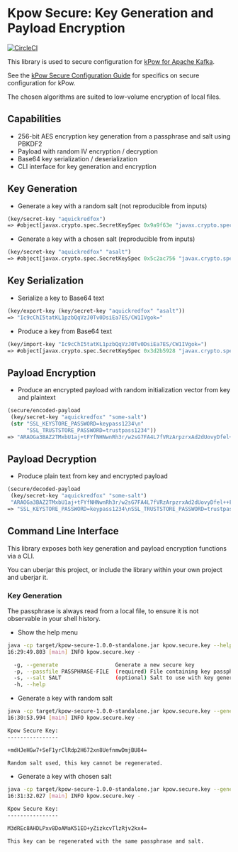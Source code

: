 # Kpow Secure: Key Generation and Payload Encryption

[![CircleCI](https://circleci.com/gh/operatr-io/kpow-secure.svg?style=svg&circle-token=6e95b380dbe34c368a074c2c061053cebaa1a29d)](https://circleci.com/gh/operatr-io/kpow-secure)

This library is used to secure configuration for [kPow for Apache Kafka](https://kpow.io).

See the [kPow Secure Configuration Guide](https://kpow.io) for specifics on secure configuration for kPow.

The chosen algorithms are suited to low-volume encryption of local files.

## Capabilities

 * 256-bit AES encryption key generation from a passphrase and salt using PBKDF2
 * Payload with random IV encryption / decryption
 * Base64 key serialization / deserialization
 * CLI interface for key generation and encryption

## Key Generation

* Generate a key with a random salt (not reproducible from inputs)

```clojure
(key/secret-key "aquickredfox")
=> #object[javax.crypto.spec.SecretKeySpec 0x9a9f63e "javax.crypto.spec.SecretKeySpec@15b1a"]
```

* Generate a key with a chosen salt (reproducible from inputs)

```clojure
(key/secret-key "aquickredfox" "asalt")
=> #object[javax.crypto.spec.SecretKeySpec 0x5c2ac756 "javax.crypto.spec.SecretKeySpec@fffe96a4"]
```

## Key Serialization

* Serialize a key to Base64 text

```clojure
(key/export-key (key/secret-key "aquickredfox" "asalt"))
=> "Ic9cChI5tatKL1pzbQqVzJ0Tv0DsiEa7ES/CW1IVgok="
```

* Produce a key from Base64 text

```clojure
(key/import-key "Ic9cChI5tatKL1pzbQqVzJ0Tv0DsiEa7ES/CW1IVgok=")
=> #object[javax.crypto.spec.SecretKeySpec 0x3d2b5928 "javax.crypto.spec.SecretKeySpec@fffe96a4"]
```

## Payload Encryption

* Produce an encrypted payload with random initialization vector from key and plaintext

```clojure
(secure/encoded-payload
 (key/secret-key "aquickredfox" "some-salt")
 (str "SSL_KEYSTORE_PASSWORD=keypass1234\n"
      "SSL_TRUSTSTORE_PASSWORD=trustpass1234"))
=> "ARAOGa3BAZ2TMxbU1aj+tFYfNHNwnRh3r/w2sG7FA4L7fVRzArpzrxAd2dUovyDfel++FHgW1IFrinZddTo+KiYFYm2rsn+ul65eQ1L5t9MsBq3LpuGjoFDSxkYFZweo/w0="
```

## Payload Decryption

* Produce plain text from key and encrypted payload

```clojure
(secure/decoded-payload
 (key/secret-key "aquickredfox" "some-salt")
 "ARAOGa3BAZ2TMxbU1aj+tFYfNHNwnRh3r/w2sG7FA4L7fVRzArpzrxAd2dUovyDfel++FHgW1IFrinZddTo+KiYFYm2rsn+ul65eQ1L5t9MsBq3LpuGjoFDSxkYFZweo/w0=")
=> "SSL_KEYSTORE_PASSWORD=keypass1234\nSSL_TRUSTSTORE_PASSWORD=trustpass1234"
```

## Command Line Interface

This library exposes both key generation and payload encryption functions via a CLI.

You can uberjar this project, or include the library within your own project and uberjar it.

### Key Generation

The passphrase is always read from a local file, to ensure it is not observable in your shell history.

* Show the help menu

```bash
java -cp target/kpow-secure-1.0.0-standalone.jar kpow.secure.key --help
16:29:49.803 [main] INFO kpow.secure.key -

  -g, --generate                  Generate a new secure key
  -p, --passfile PASSPHRASE-FILE  (required) File containing key passphrase
  -s, --salt SALT                 (optional) Salt to use with key generation, random if none provided
  -h, --help
```

* Generate a key with random salt

```bash
java -cp target/kpow-secure-1.0.0-standalone.jar kpow.secure.key --generate --passfile pass.txt                                                             ✔  10271  16:29:49
16:30:53.994 [main] INFO kpow.secure.key -

Kpow Secure Key:
----------------

+mdHJeHGw7+SeF1yrClRdp2H672xn8UefnmwDmjBU84=

Random salt used, this key cannot be regenerated.
```

* Generate a key with chosen salt

```bash
java -cp target/kpow-secure-1.0.0-standalone.jar kpow.secure.key --generate --passfile pass.txt --salt abcdef
16:31:32.027 [main] INFO kpow.secure.key -

Kpow Secure Key:
----------------

M3dREc8AHDLPxv8DoAMaK51EO+yZizkcvTlzRjv2kx4=

This key can be regenerated with the same passphrase and salt.
```
